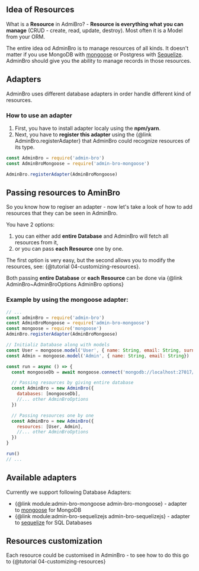 ## Idea of Resources

What is a __Resource__ in AdmiBro? - __Resource is everything what you can manage__
(CRUD - create, read, update, destroy). Most often it is a Model from your ORM.

The entire idea od AdminBro is to manage resources of all kinds. It doesn't matter if you
use MongoDB with [mongoose](http://mongoosejs.com) or Postgress with [Sequelize](http://sequelizejs.com).
AdminBro should give you the ability to manage records in those resources.

## Adapters

AdminBro uses different database adapters in order handle different kind of resources.

### How to use an adapter

1. First, you have to install adapter localy using the __npm/yarn__.
2. Next, you have to __register this adapter__ using the {@link AdminBro.registerAdapter} 
that AdminBro could recognize resources of its type.

```javascript
const AdminBro = require('admin-bro')
const AdminBroMongoose = require('admin-bro-mongoose')

AdminBro.registerAdapter(AdminBroMongoose)
```

## Passing resources to AminBro

So you know how to regiser an adapter - now let's take a look of how to add resources that
they can be seen in AdminBro.

You have 2 options:

1. you can either add __entire Database__ and AdminBro will fetch all resources from it, 
2. or you can pass __each Resource__ one by one. 

The first option is very easy, but the second allows you to modify the resources, see: {@tutorial 04-customizing-resources}.

Both passing __entire Database__ or __each Resource__ can be done via {@link AdminBro~AdminBroOptions AdminBro options}

### Example by using the mongoose adapter:

```javascript
// ...
const adminBro = require('admin-bro')
const AdminBroMongoose = require('admin-bro-mongoose')
const mongoose = require('mongoose')
AdminBro.registerAdapter(AdminBroMongoose)

// Initializ Database along with models
const User = mongoose.model('User', { name: String, email: String, surname: String })
const Admin = mongoose.model('Admin', { name: String, email: String})

const run = async () => {
  const mongooseDb = await mongoose.connect('mongodb://localhost:27017/test', { useNewUrlParser: true })

  // Passing resources by giving entire database
  const AdminBro = new AdminBro({
    databases: [mongooseDb],
    //... other AdminBroOptions
  })

  // Passing resources one by one
  const AdminBro = new AdminBro({
    resources: [User, Admin],
    //... other AdminBroOptions
  })
}

run()
// ... 
```

## Available adapters

Currently we support following Database Adapters:

- {@link module:admin-bro-mongoose admin-bro-mongoose} - adapter to [mongoose](http://mongoosejs.com) for MongoDB
- {@link module:admin-bro-sequelizejs admin-bro-sequelizejs} - adapter to [sequelize](http://sequelize.com) for SQL Databases

## Resources customization

Each resource could be customised in AdminBro - to see how to do this go to {@tutorial 04-customizing-resources}
